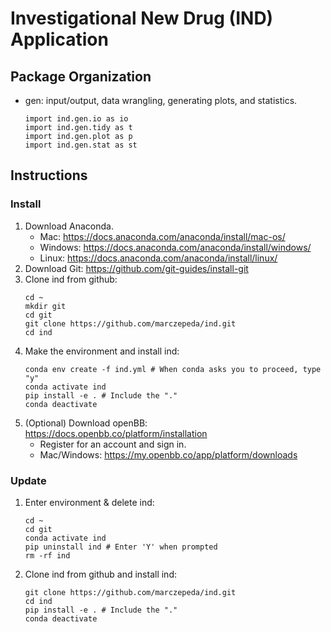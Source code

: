 # Investigational New Drug (IND) Application
## Package Organization
- gen: input/output, data wrangling, generating plots, and statistics.
    ```shell
    import ind.gen.io as io
    import ind.gen.tidy as t
    import ind.gen.plot as p
    import ind.gen.stat as st
    ```

## Instructions
### Install
1. Download Anaconda.
    - Mac: https://docs.anaconda.com/anaconda/install/mac-os/
    - Windows: https://docs.anaconda.com/anaconda/install/windows/
    - Linux: https://docs.anaconda.com/anaconda/install/linux/
2. Download Git: https://github.com/git-guides/install-git
3. Clone ind from github:
    ```shell
    cd ~
    mkdir git
    cd git
    git clone https://github.com/marczepeda/ind.git
    cd ind 
    ```
4. Make the environment and install ind:
    ```shell
    conda env create -f ind.yml # When conda asks you to proceed, type "y"
    conda activate ind
    pip install -e . # Include the "."
    conda deactivate
    ```
7. (Optional) Download openBB: https://docs.openbb.co/platform/installation
    - Register for an account and sign in.
    - Mac/Windows: https://my.openbb.co/app/platform/downloads
### Update
1. Enter environment & delete ind:
    ```shell
    cd ~
    cd git
    conda activate ind
    pip uninstall ind # Enter 'Y' when prompted
    rm -rf ind
    ```
2. Clone ind from github and install ind:
    ```shell
    git clone https://github.com/marczepeda/ind.git
    cd ind
    pip install -e . # Include the "."
    conda deactivate
    ```